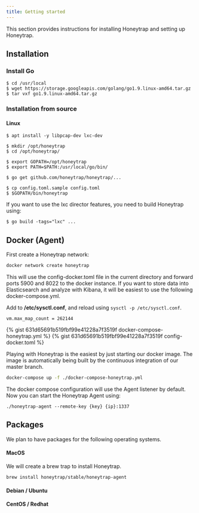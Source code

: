 ```yaml
---
title: Getting started
---
```


This section provides instructions for installing Honeytrap and setting up Honeytrap. 

## Installation

### Install Go

```
$ cd /usr/local
$ wget https://storage.googleapis.com/golang/go1.9.linux-amd64.tar.gz
$ tar vxf go1.9.linux-amd64.tar.gz
```

### Installation from source

#### Linux

```
$ apt install -y libpcap-dev lxc-dev

$ mkdir /opt/honeytrap
$ cd /opt/honeytrap/

$ export GOPATH=/opt/honeytrap
$ export PATH=$PATH:/usr/local/go/bin/

$ go get github.com/honeytrap/honeytrap/...

$ cp config.toml.sample config.toml
$ $GOPATH/bin/honeytrap
```

If you want to use the lxc director features, you need to build Honeytrap using:

```
$ go build -tags="lxc" ...
```

## Docker (Agent)

First create a Honeytrap network:

```bash
docker network create honeytrap
```

This will use the config-docker.toml file in the current directory and forward ports 5900 and 8022 to the docker instance. If you want to store data into Elasticsearch and analyze with Kibana, it will be easiest to use the following docker-compose.yml.

Add to **/etc/sysctl.conf**, and reload using `sysctl -p /etc/sysctl.conf`.

```
vm.max_map_count = 262144
```

{% gist 631d65691b519fbf99e41228a7f3519f docker-compose-honeytrap.yml %}
{% gist 631d65691b519fbf99e41228a7f3519f config-docker.toml %}

Playing with Honeytrap is the easiest by just starting our docker image. The image is automatically being built by the continuous integration of our master branch. 

```bash
docker-compose up -f ./docker-compose-honeytrap.yml
```

The docker compose configuration will use the Agent listener by default. Now you can start the Honeytrap Agent using:

```
./honeytrap-agent --remote-key {key} {ip}:1337
```

## Packages

We plan to have packages for the following operating systems.

#### MacOS

We will create a brew trap to install Honeytrap.

```
brew install honeytrap/stable/honeytrap-agent
```

#### Debian / Ubuntu

#### CentOS / Redhat

